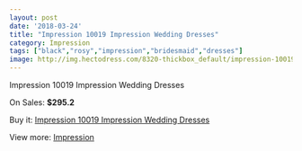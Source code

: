 ```yaml
---
layout: post
date: '2018-03-24'
title: "Impression 10019 Impression Wedding Dresses"
category: Impression
tags: ["black","rosy","impression","bridesmaid","dresses"]
image: http://img.hectodress.com/8320-thickbox_default/impression-10019-impression-wedding-dresses.jpg
---
```

Impression 10019 Impression Wedding Dresses

On Sales: **$295.2**
<a href="https://www.hectodress.com/impression/4251-impression-10019-impression-wedding-dresses.html"><amp-img layout="responsive" width="600" height="600" src="//img.hectodress.com/8320-thickbox_default/impression-10019-impression-wedding-dresses.jpg" alt="Impression 10019 Impression Wedding Dresses 0" /></a>
<a href="https://www.hectodress.com/impression/4251-impression-10019-impression-wedding-dresses.html"><amp-img layout="responsive" width="600" height="600" src="//img.hectodress.com/8323-thickbox_default/impression-10019-impression-wedding-dresses.jpg" alt="Impression 10019 Impression Wedding Dresses 1" /></a>
<a href="https://www.hectodress.com/impression/4251-impression-10019-impression-wedding-dresses.html"><amp-img layout="responsive" width="600" height="600" src="//img.hectodress.com/8322-thickbox_default/impression-10019-impression-wedding-dresses.jpg" alt="Impression 10019 Impression Wedding Dresses 2" /></a>
<a href="https://www.hectodress.com/impression/4251-impression-10019-impression-wedding-dresses.html"><amp-img layout="responsive" width="600" height="600" src="//img.hectodress.com/8321-thickbox_default/impression-10019-impression-wedding-dresses.jpg" alt="Impression 10019 Impression Wedding Dresses 3" /></a>

Buy it: [Impression 10019 Impression Wedding Dresses](https://www.hectodress.com/impression/4251-impression-10019-impression-wedding-dresses.html "Impression 10019 Impression Wedding Dresses")

View more: [Impression](https://www.hectodress.com/48-impression "Impression")
